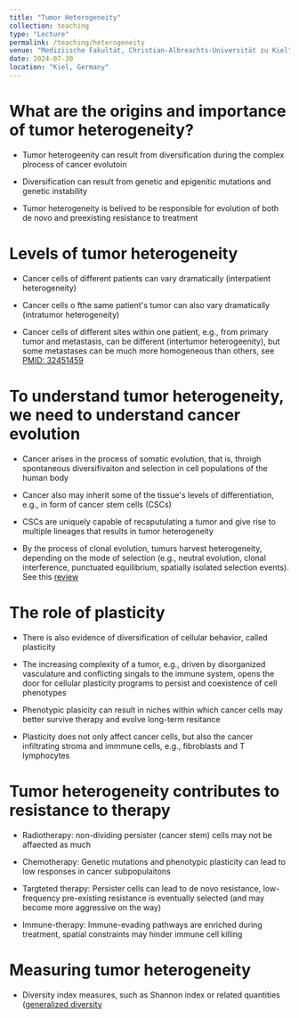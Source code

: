 ```yaml
---
title: "Tumor Heterogeneity"
collection: teaching
type: "Lecture"
permalink: /teaching/heterogeneity
venue: "Mediziische Fakultät, Christian-Albreachts-Universität zu Kiel"
date: 2024-07-30
location: "Kiel, Germany"
---
```



What are the origins and importance of tumor heterogeneity?
======

- Tumor heterogeenity can result from diversification during the complex plrocess of cancer evolutoin

- Diversification can result from  genetic and epigenitic mutations and genetic instability

- Tumor heterogeneity is belived to be responsible for evolution of both de novo and preexisting resistance to treatment


Levels of tumor heterogeneity
======

- Cancer cells of different patients can vary dramatically (interpatient heterogeneity)

- Cancer cells o fthe same patient's tumor can also vary dramatically (intratumor heterogeneity)

- Cancer cells of different sites within one patient, e.g., from primary tumor and metastasis, can be different (intertumor heterogeenity), but some metastases can be much more homogeneous than others, see [PMID: 32451459](https://www.ncbi.nlm.nih.gov/pmc/articles/PMC7343611/)


To understand tumor heterogeneity, we need to understand cancer evolution
======

- Cancer arises in the process of somatic evolution, that is, throigh spontaneous diversifivaiton and selection in cell populations of the human body

- Cancer also may inherit some of the tissue's levels of differentiation, e.g., in form of cancer stem cells (CSCs)

- CSCs are uniquely capable of recaputulating a tumor and give rise to multiple lineages that results in tumor heterogeneity

- By the process of clonal evolution, tumurs harvest heterogeneity, depending on the mode of selection (e.g., neutral evolution, clonal interference, punctuated equilibrium, spatially isolated selection events). See this [review](https://doi.org/10.1002/path.4757)


The role of plasticity
======

- There is also evidence of diversification of cellular behavior, called plasticity

- The increasing complexity of a tumor, e.g., driven by disorganized vasculature and conflicting singals to the immune system, opens the door for cellular plasticity programs to persist and coexistence of cell phenotypes

- Phenotypic plasicity can result in niches within which cancer cells may better survive therapy and evolve long-term resitance

- Plasticity does not only affect cancer cells, but also the cancer infiltrating stroma and immmune cells, e.g., fibroblasts and T lymphocytes
  

Tumor heterogeneity contributes to resistance to therapy
======

- Radiotherapy: non-dividing persister (cancer stem) cells may not be affaected as much

- Chemotherapy: Genetic mutations and phenotypic plasticity can lead to low responses in cancer subpopulaitons

- Targteted therapy: Persister cells can lead to de novo resistance, low-frequency pre-existing resistance is eventually selected (and may become more aggressive on the way)

- Immune-therapy: Immune-evading pathways are enriched during treatment, spatial constraints may hinder immune cell killing


Measuring tumor heterogeneity
======

- Diversity index measures, such as Shannon index or related quantities ([generalized diversity]([https://doi.org/10.1002/path.4757](https://en.wikipedia.org/wiki/Diversity_index))

